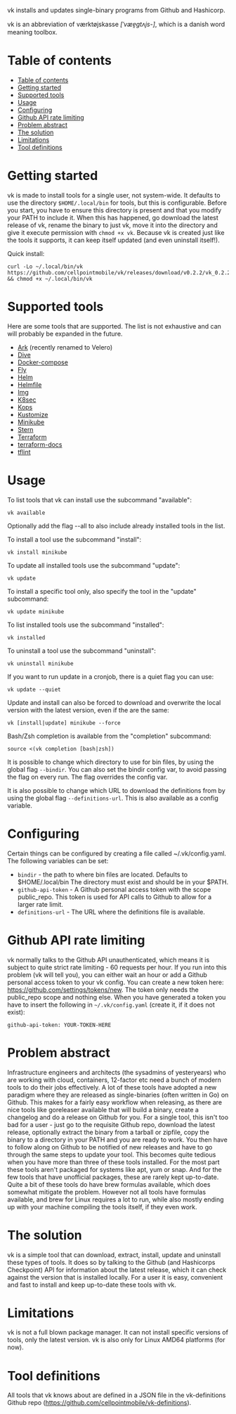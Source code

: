vk installs and updates single-binary programs from Github and Hashicorp.

vk is an abbreviation of værktøjskasse *[ˈvæɐ̯gtʌjs-]*, which is a danish word
meaning toolbox.

Table of contents
=================
- [Table of contents](#table-of-contents)
- [Getting started](#getting-started)
- [Supported tools](#supported-tools)
- [Usage](#usage)
- [Configuring](#configuring)
- [Github API rate limiting](#github-api-rate-limiting)
- [Problem abstract](#problem-abstract)
- [The solution](#the-solution)
- [Limitations](#limitations)
- [Tool definitions](#tool-definitions)

Getting started
===============
vk is made to install tools for a single user, not system-wide. It defaults to
use the directory `$HOME/.local/bin` for tools, but this is configurable.
Before you start, you have to ensure this directory is present and that you
modify your PATH to include it. When this has happened, go download the latest
release of vk, rename the binary to just vk, move it into the directory and
give it execute permission with `chmod +x vk`. Because vk is created just like
the tools it supports, it can keep itself updated (and even uninstall itself!).

Quick install:
```
curl -Lo ~/.local/bin/vk https://github.com/cellpointmobile/vk/releases/download/v0.2.2/vk_0.2.2_Linux_x86_64 && chmod +x ~/.local/bin/vk
```

Supported tools
===============
Here are some tools that are supported. The list is not exhaustive and can will
probably be expanded in the future.

* [Ark](https://github.com/heptio/velero/) (recently renamed to Velero)
* [Dive](https://github.com/wagoodman/dive/)
* [Docker-compose](https://github.com/docker/compose/)
* [Fly](https://github.com/concourse/concourse/)
* [Helm](https://github.com/helm/helm/)
* [Helmfile](https://github.com/roboll/helmfile/)
* [Img](https://github.com/genuinetools/img/)
* [K8sec](https://github.com/dtan4/k8sec)
* [Kops](https://github.com/kubernetes/kops)
* [Kustomize](https://github.com/kubernetes-sigs/kustomize/)
* [Minikube](https://github.com/kubernetes/minikube/)
* [Stern](https://github.com/wercker/stern/)
* [Terraform](https://www.terraform.io/)
* [terraform-docs](https://github.com/segmentio/terraform-docs/)
* [tflint](https://github.com/wata727/tflint/)

Usage
=====
To list tools that vk can install use the subcommand "available":
```
vk available
```

Optionally add the flag --all to also include already installed tools in the 
list.

To install a tool use the subcommand "install":
```
vk install minikube
```

To update all installed tools use the subcommand "update":
```
vk update
```

To install a specific tool only, also specify the tool in the "update" subcommand:
```
vk update minikube
```

To list installed tools use the subcommand "installed":
```
vk installed
```

To uninstall a tool use the subcommand "uninstall":
```
vk uninstall minikube
```

If you want to run update in a cronjob, there is a quiet flag you can use:
```
vk update --quiet
```

Update and install can also be forced to download and overwrite the local 
version with the latest version, even if the are the same:
```
vk [install|update] minikube --force
```

Bash/Zsh completion is available from the "completion" subcommand:
```
source <(vk completion [bash|zsh])
```

It is possible to change which directory to use for bin files, by using the
global flag `--bindir`. You can also set the bindir config var, to avoid
passing the flag on every run. The flag overrides the config var.

It is also possible to change which URL to download the definitions from by
using the global flag `--definitions-url`. This is also available as a config
variable.

Configuring
===========
Certain things can be configured by creating a file called ~/.vk/config.yaml.
The following variables can be set:

* `bindir` - the path to where bin files are located. Defaults to $HOME/.local/bin
  The directory must exist and should be in your $PATH. 
* `github-api-token` - A Github personal access token with the scope public_repo.
  This token is used for API calls to Github to allow for a larger rate limit.
* `definitions-url` - The URL where the definitions file is available.

Github API rate limiting
========================
vk normally talks to the Github API unauthenticated, which means it is subject
to quite strict rate limiting - 60 requests per hour. If you run into this
problem (vk will tell you), you can either wait an hour or add a Github 
personal access token to your vk config. You can create a new token here:
https://github.com/settings/tokens/new. The token only needs the public_repo
scope and nothing else. When you have generated a token you have to insert the
following in `~/.vk/config.yaml` (create it, if it does not exist):
```
github-api-token: YOUR-TOKEN-HERE
```

Problem abstract
================
Infrastructure engineers and architects (the sysadmins of yesteryears) who are
working with cloud, containers, 12-factor etc need a bunch of modern tools to
do their jobs effectively. A lot of these tools have adopted a new paradigm
where they are released as single-binaries (often written in Go) on Github.
This makes for a fairly easy workflow when releasing, as there are nice tools
like goreleaser available that will build a binary, create a changelog and do
a release on Github for you.
For a single tool, this isn't too bad for a user - just go to the requisite
Github repo, download the latest release, optionally extract the binary from a
tarball or zipfile, copy the binary to a directory in your PATH and you are
ready to work. You then have to follow along on Github to be notified of new
releases and have to go through the same steps to update your tool. This
becomes quite tedious when you have more than three of these tools installed.
For the most part these tools aren't packaged for systems like apt, yum or
snap. And for the few tools that have unofficial packages, these are rarely
kept up-to-date. Quite a bit of these tools do have brew formulas available,
which does somewhat mitigate the problem. However not all tools have formulas
available, and brew for Linux requires a lot to run, while also mostly ending
up with your machine compiling the tools itself, if they even work.

The solution
============
vk is a simple tool that can download, extract, install, update and uninstall 
these types of tools. It does so by talking to the Github (and Hashicorps 
Checkpoint) API for information about the latest release, which it can check
against the version that is installed locally. For a user it is easy, 
convenient and fast to install and keep up-to-date these tools with vk.

Limitations
===========
vk is not a full blown package manager. It can not install specific versions
of tools, only the latest version. vk is also only for Linux AMD64 platforms
(for now).

Tool definitions
================
All tools that vk knows about are defined in a JSON file in the vk-definitions 
Github repo (https://github.com/cellpointmobile/vk-definitions).
